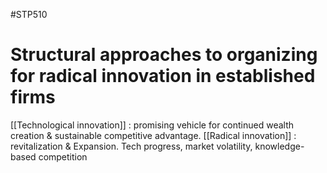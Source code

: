 #STP510 
# Structural approaches to organizing for radical innovation in established firms
[[Technological innovation]] : promising vehicle for continued wealth creation & sustainable competitive advantage.
[[Radical innovation]] : revitalization & Expansion. Tech progress, market volatility, knowledge-based competition 

